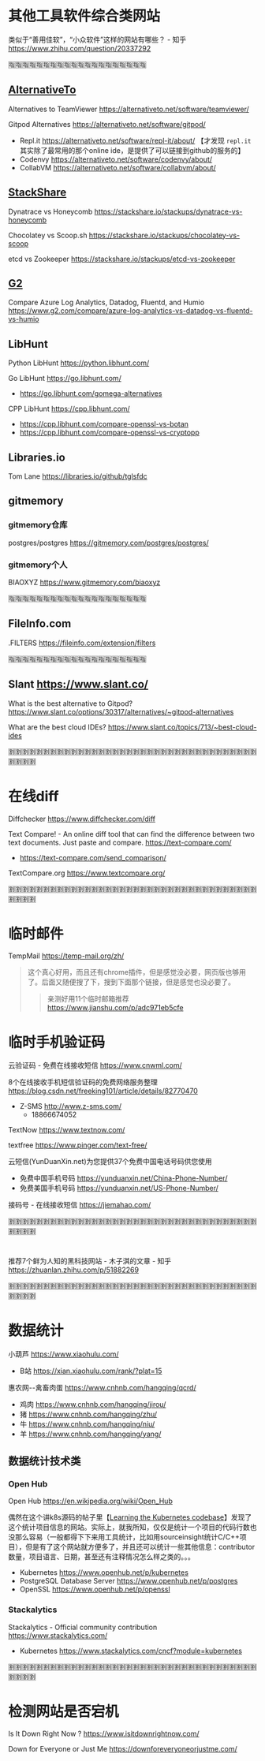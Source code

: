 
# 其他工具软件综合类网站

类似于“善用佳软”，“小众软件”这样的网站有哪些？ - 知乎 https://www.zhihu.com/question/20337292

:u6307::u6307::u6307::u6307::u6307::u6307::u6307::u6307::u6307::u6307::u6307::u6307::u6307::u6307::u6307::u6307::u6307::u6307::u6307::u6307:

## [AlternativeTo](https://alternativeto.net/)

Alternatives to TeamViewer https://alternativeto.net/software/teamviewer/

Gitpod Alternatives https://alternativeto.net/software/gitpod/
- Repl.it https://alternativeto.net/software/repl-it/about/  【才发现 `repl.it` 其实除了最常用的那个online ide，是提供了可以链接到github的服务的】
- Codenvy https://alternativeto.net/software/codenvy/about/
- CollabVM https://alternativeto.net/software/collabvm/about/

## [StackShare](https://stackshare.io/)

Dynatrace vs Honeycomb https://stackshare.io/stackups/dynatrace-vs-honeycomb

Chocolatey vs Scoop.sh https://stackshare.io/stackups/chocolatey-vs-scoop

etcd vs Zookeeper https://stackshare.io/stackups/etcd-vs-zookeeper

## [G2](https://www.g2.com/)

Compare Azure Log Analytics, Datadog, Fluentd, and Humio https://www.g2.com/compare/azure-log-analytics-vs-datadog-vs-fluentd-vs-humio

## LibHunt

Python LibHunt https://python.libhunt.com/

Go LibHunt https://go.libhunt.com/
- https://go.libhunt.com/gomega-alternatives

CPP LibHunt https://cpp.libhunt.com/
- https://cpp.libhunt.com/compare-openssl-vs-botan
- https://cpp.libhunt.com/compare-openssl-vs-cryptopp

## Libraries.io

Tom Lane https://libraries.io/github/tglsfdc

## gitmemory

### gitmemory仓库

postgres/postgres https://gitmemory.com/postgres/postgres/

### gitmemory个人

BIAOXYZ https://www.gitmemory.com/biaoxyz

:u6307::u6307::u6307::u6307::u6307::u6307::u6307::u6307::u6307::u6307::u6307::u6307::u6307::u6307::u6307::u6307::u6307::u6307::u6307::u6307:

## FileInfo.com

.FILTERS https://fileinfo.com/extension/filters

:u6307::u6307::u6307::u6307::u6307::u6307::u6307::u6307::u6307::u6307::u6307::u6307::u6307::u6307::u6307::u6307::u6307::u6307::u6307::u6307:

## Slant https://www.slant.co/

What is the best alternative to Gitpod? https://www.slant.co/options/30317/alternatives/~gitpod-alternatives

What are the best cloud IDEs? https://www.slant.co/topics/713/~best-cloud-ides

:u5272::u5272::u5272::u5272::u5272::u5272::u5272::u5272::u5272::u5272::u5272::u5272::u5272::u5272::u5272::u5272::u5272::u5272::u5272::u5272::u5272::u5272::u5272::u5272::u5272::u5272::u5272::u5272::u5272::u5272::u5272::u5272::u5272::u5272::u5272::u5272::u5272::u5272::u5272::u5272:

# 在线diff

Diffchecker https://www.diffchecker.com/diff

Text Compare! - An online diff tool that can find the difference between two text documents. Just paste and compare. https://text-compare.com/
- https://text-compare.com/send_comparison/

TextCompare.org https://www.textcompare.org/

:u5272::u5272::u5272::u5272::u5272::u5272::u5272::u5272::u5272::u5272::u5272::u5272::u5272::u5272::u5272::u5272::u5272::u5272::u5272::u5272::u5272::u5272::u5272::u5272::u5272::u5272::u5272::u5272::u5272::u5272::u5272::u5272::u5272::u5272::u5272::u5272::u5272::u5272::u5272::u5272:

# 临时邮件

TempMail https://temp-mail.org/zh/
> 这个真心好用，而且还有chrome插件，但是感觉没必要，网页版也够用了。后面又随便搜了下，搜到下面那个链接，但是感觉也没必要了。
>> 亲测好用11个临时邮箱推荐 https://www.jianshu.com/p/adc971eb5cfe

# 临时手机验证码

云验证码 - 免费在线接收短信 https://www.cnwml.com/

8个在线接收手机短信验证码的免费网络服务整理 https://blog.csdn.net/freeking101/article/details/82770470
- Z-SMS http://www.z-sms.com/
  * 18866674052

TextNow https://www.textnow.com/

textfree https://www.pinger.com/text-free/

云短信(YunDuanXin.net)为您提供37个免费中国电话号码供您使用
- 免费中国手机号码 https://yunduanxin.net/China-Phone-Number/
- 免费美国手机号码 https://yunduanxin.net/US-Phone-Number/

接码号 - 在线接收短信 https://jiemahao.com/

:u5272::u5272::u5272::u5272::u5272::u5272::u5272::u5272::u5272::u5272::u5272::u5272::u5272::u5272::u5272::u5272::u5272::u5272::u5272::u5272::u5272::u5272::u5272::u5272::u5272::u5272::u5272::u5272::u5272::u5272::u5272::u5272::u5272::u5272::u5272::u5272::u5272::u5272::u5272::u5272:

# 

推荐7个鲜为人知的黑科技网站 - 木子淇的文章 - 知乎 https://zhuanlan.zhihu.com/p/51882269

:u5272::u5272::u5272::u5272::u5272::u5272::u5272::u5272::u5272::u5272::u5272::u5272::u5272::u5272::u5272::u5272::u5272::u5272::u5272::u5272::u5272::u5272::u5272::u5272::u5272::u5272::u5272::u5272::u5272::u5272::u5272::u5272::u5272::u5272::u5272::u5272::u5272::u5272::u5272::u5272:

# 数据统计

小葫芦 https://www.xiaohulu.com/
- B站 https://xian.xiaohulu.com/rank/?plat=15

惠农网--禽畜肉蛋 https://www.cnhnb.com/hangqing/qcrd/
- 鸡肉 https://www.cnhnb.com/hangqing/jirou/
- 猪 https://www.cnhnb.com/hangqing/zhu/
- 牛 https://www.cnhnb.com/hangqing/niu/
- 羊 https://www.cnhnb.com/hangqing/yang/

## 数据统计技术类

### Open Hub

Open Hub https://en.wikipedia.org/wiki/Open_Hub

偶然在这个讲k8s源码的帖子里【[Learning the Kubernetes codebase](https://dev.to/chuck_ha/learning-the-kubernetes-codebase-1324)】发现了这个统计项目信息的网站。实际上，就我所知，仅仅是统计一个项目的代码行数也没那么容易（一般都得下下来用工具统计，比如用sourceinsight统计C/C++项目），但是有了这个网站就方便多了，并且还可以统计一些其他信息：contributor数量，项目语言、日期，甚至还有注释情况怎么样之类的。。。
- Kubernetes https://www.openhub.net/p/kubernetes
- PostgreSQL Database Server https://www.openhub.net/p/postgres
- OpenSSL https://www.openhub.net/p/openssl

### Stackalytics

Stackalytics - Official community contribution https://www.stackalytics.com/
- Kubernetes https://www.stackalytics.com/cncf?module=kubernetes

:u5272::u5272::u5272::u5272::u5272::u5272::u5272::u5272::u5272::u5272::u5272::u5272::u5272::u5272::u5272::u5272::u5272::u5272::u5272::u5272::u5272::u5272::u5272::u5272::u5272::u5272::u5272::u5272::u5272::u5272::u5272::u5272::u5272::u5272::u5272::u5272::u5272::u5272::u5272::u5272:

# 检测网站是否宕机

Is It Down Right Now ? https://www.isitdownrightnow.com/

Down for Everyone or Just Me https://downforeveryoneorjustme.com/
